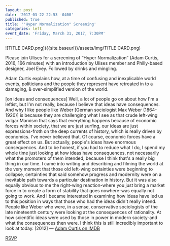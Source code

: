 ```yaml
---
layout: post
date: '2017-03-22 22:53 -0400'
published: true
title: '"Hyper Normalization" Screening'
categories: left
event_date: 'Friday, March 31, 2017, 7:30PM'
---
```

![TITLE CARD.png]({{site.baseurl}}/assets/img/TITLE CARD.png)


Please join Ulises for a screening of “Hyper Normalization” (Adam Curtis, 2016, 166 minutes) with an introduction by Ulises member and Philly-based designer, Joel Evey. Followed by drinks and mingling.

Adam Curtis explains how, at a time of confusing and inexplicable world events, politicians and the people they represent have retreated in to a damaging, & over-simplified version of the world. 

[on ideas and consequences] Well, a lot of people go on about how I'm a leftist, but I'm not really, because I believe that ideas have consequences. And why I like people like Weber [German sociologist Max Weber (1864-1920)] is because they are challenging what I see as that crude left-wing vulgar Marxism that says that everything happens because of economic forces within society, that we are just surfing, our ideas are just expressions-froth on the deep currents of history, which is really driven by economics. I've never believed that. Of course, economic forces have a great effect on us. But actually, people's ideas have enormous consequences. And to be honest, if you had to reduce what I do, I spend my whole time just looking at how ideas have consequences, not necessarily what the promoters of them intended, because I think that's a really big thing in our time. I came into writing and describing and filming the world at the very moment that those old left-wing certainties were beginning to collapse, certainties that said somehow progress and modernity were on a inevitable path towards a particular destination in history. But it was also equally obvious to me the right-wing reaction-where you just bring a market force in to create a form of stability that goes nowhere-was equally not going to work. And I became interested in examining how ideas have led us to this position in ways that those who had the ideas didn't really intend. People like Weber who were, in a sense, conservative sociologists of the late nineteenth century were looking at the consequences of rationality. At how scientific ideas were used by those in power in modern society-and what the consequences then were. I think this is still incredibly important to look at today. [2012] 
— [Adam Curtis on IMDB](http://www.imdb.com/name/nm0193231/bio)

[RSVP](https://www.facebook.com/events/1808171052837511/)
